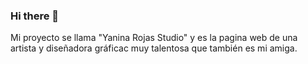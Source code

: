 ### Hi there 👋
Mi proyecto se llama "Yanina Rojas Studio" y es la pagina web de una artista y diseñadora gráficac muy talentosa que también es mi amiga. 
<!--
**saragutierrezba/saragutierrezba** is a ✨ _special_ ✨ repository because its `README.md` (this file) appears on your GitHub profile.

Here are some ideas to get you started:

- 🔭 I’m currently working on ...
- 🌱 I’m currently learning ...
- 👯 I’m looking to collaborate on ...
- 🤔 I’m looking for help with ...
- 💬 Ask me about ...
- 📫 How to reach me: ...
- 😄 Pronouns: ...
- ⚡ Fun fact: ...
-->
